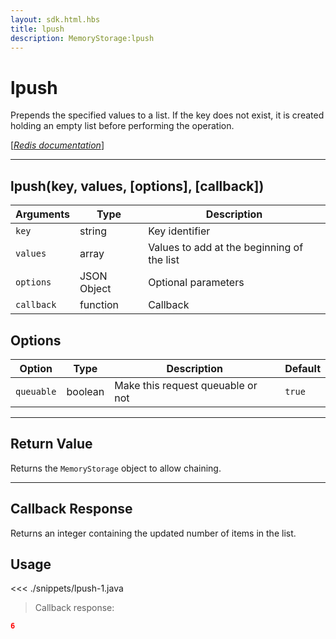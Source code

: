 ```yaml
---
layout: sdk.html.hbs
title: lpush
description: MemoryStorage:lpush
---
```


# lpush

Prepends the specified values to a list. If the key does not exist, it is created holding an empty list before performing the operation.

[[_Redis documentation_]](https://redis.io/commands/lpush)

---

## lpush(key, values, [options], [callback])

| Arguments  | Type        | Description                                |
| ---------- | ----------- | ------------------------------------------ |
| `key`      | string      | Key identifier                             |
| `values`   | array       | Values to add at the beginning of the list |
| `options`  | JSON Object | Optional parameters                        |
| `callback` | function    | Callback                                   |

## Options

| Option     | Type    | Description                       | Default |
| ---------- | ------- | --------------------------------- | ------- |
| `queuable` | boolean | Make this request queuable or not | `true`  |

---

## Return Value

Returns the `MemoryStorage` object to allow chaining.

---

## Callback Response

Returns an integer containing the updated number of items in the list.

## Usage

<<< ./snippets/lpush-1.java

> Callback response:

```json
6
```
